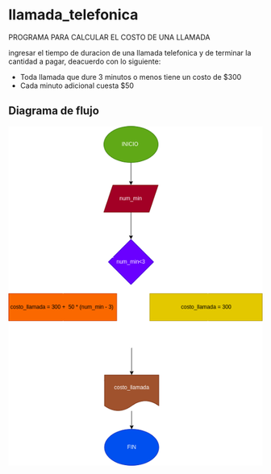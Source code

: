 # llamada_telefonica
PROGRAMA PARA CALCULAR EL COSTO DE UNA LLAMADA 

ingresar el tiempo de duracion de una llamada telefonica y de terminar la cantidad a pagar, deacuerdo con lo siguiente: 

- Toda llamada que dure 3 minutos o menos tiene un costo de $300
- Cada minuto adicional cuesta $50 

## Diagrama de flujo

![Diagrama de flujo](diagrama.png "Diagrama de flujo")